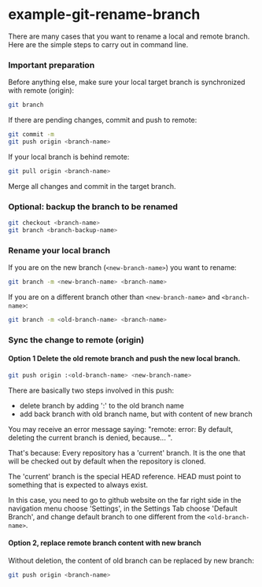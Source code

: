 # example-git-rename-branch

There are many cases that you want to rename a local and remote branch.
Here are the simple steps to carry out in command line.

### Important preparation

Before anything else, make sure your local target branch is synchronized with remote (origin):
```bash
git branch
```

If there are pending changes, commit and push to remote:
```bash
git commit -m
git push origin <branch-name>
```

If your local branch is behind remote:
```bash
git pull origin <branch-name>
```

Merge all changes and commit in the target branch.

### Optional: backup the branch to be renamed
```bash
git checkout <branch-name>
git branch <branch-backup-name>
```

### Rename your local branch

If you are on the new branch (```<new-branch-name>```) you want to rename:
```bash
git branch -m <new-branch-name> <branch-name>
```

If you are on a different branch other than ```<new-branch-name>``` and ```<branch-name>```:
```bash
git branch -m <old-branch-name> <branch-name>
```

### Sync the change to remote (origin)

#### Option 1 Delete the old remote branch and push the new local branch.

```bash
git push origin :<old-branch-name> <new-branch-name>
```

There are basically two steps involved in this push:
- delete branch by adding ':' to the old branch name
- add back branch with old branch name, but with content of new branch

You may receive an error message saying:
"remote: error: By default, deleting the current branch is denied, because... ".

That's because: Every repository has a 'current' branch. It is the one that will be checked out by default when the repository is cloned.

The 'current' branch is the special HEAD reference. HEAD must point to something that is expected to always exist.

In this case, you need to go to github website on the far right side in the navigation menu choose 'Settings', in the Settings Tab choose 'Default Branch', and change default branch to one different from the ```<old-branch-name>```.


#### Option 2, replace remote branch content with new branch

Without deletion, the content of old branch can be replaced by new branch:
```bash
git push origin <branch-name>
```
